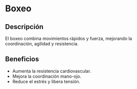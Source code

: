 # Boxeo

## Descripción
El boxeo combina movimientos rápidos y fuerza, mejorando la coordinación, agilidad y resistencia.

## Beneficios
- Aumenta la resistencia cardiovascular.
- Mejora la coordinación mano-ojo.
- Reduce el estrés y libera tensión.